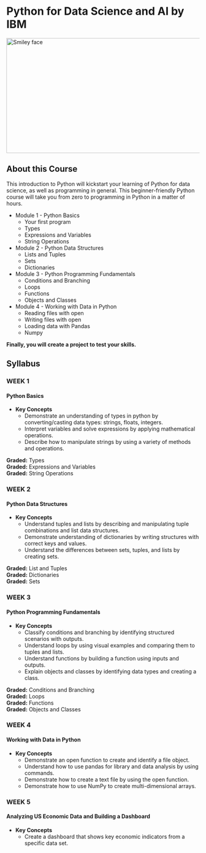 # Python for Data Science and AI by IBM

<img src="https://i.imgur.com/YCFnjvg.png" alt="Smiley face" height="300" width="600">


## About this Course

This introduction to Python will kickstart your learning of Python for data science, as well as programming in general. This beginner-friendly Python course will take you from zero to programming in Python in a matter of hours.

* Module 1 - Python Basics
    * Your first program
    * Types
    * Expressions and Variables
    * String Operations
* Module 2 - Python Data Structures
    * Lists and Tuples
    * Sets
    * Dictionaries
* Module 3 - Python Programming Fundamentals
    * Conditions and Branching
    * Loops
    * Functions
    * Objects and Classes
* Module 4 - Working with Data in Python
    * Reading files with open
    * Writing files with open
    * Loading data with Pandas
    * Numpy 

**Finally, you will create a project to test your skills.**

## Syllabus

### WEEK 1

#### Python Basics

* **Key Concepts**
    * Demonstrate an understanding of types in python by converting/casting data types: strings, floats, integers.
    * Interpret variables and solve expressions by applying mathematical operations.
    * Describe how to manipulate strings by using a variety of methods and operations.

**Graded:** Types\
**Graded:** Expressions and Variables\
**Graded:** String Operations

### WEEK 2

#### Python Data Structures

* **Key Concepts**
    * Understand tuples and lists by describing and manipulating tuple combinations and list data structures.
    * Demonstrate understanding of dictionaries by writing structures with correct keys and values.
    * Understand the differences between sets, tuples, and lists by creating sets.

**Graded:** List and Tuples\
**Graded:** Dictionaries\
**Graded:** Sets

### WEEK 3

#### Python Programming Fundamentals

* **Key Concepts**
    * Classify conditions and branching by identifying structured scenarios with outputs.
    * Understand loops by using visual examples and comparing them to tuples and lists.
    * Understand functions by building a function using inputs and outputs.
    * Explain objects and classes by identifying data types and creating a class.

**Graded:** Conditions and Branching\
**Graded:** Loops\
**Graded:** Functions\
**Graded:** Objects and Classes

### WEEK 4

#### Working with Data in Python

* **Key Concepts**
    * Demonstrate an open function to create and identify a file object.
    * Understand how to use pandas for library and data analysis by using commands.
    * Demonstrate how to create a text file by using the open function.
    * Demonstrate how to use NumPy to create multi-dimensional arrays.

### WEEK 5

#### Analyzing US Economic Data and Building a Dashboard

* **Key Concepts**
    * Create a dashboard that shows key economic indicators from a specific data set.


